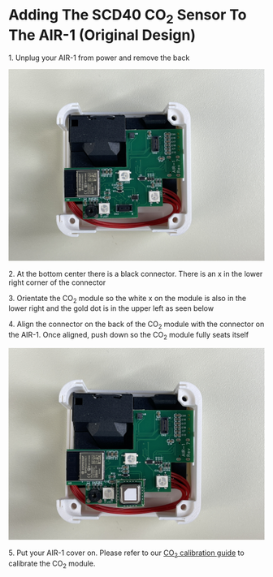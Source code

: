 # Adding The SCD40 CO<sub>2</sub> Sensor To The AIR-1 (Original Design)

1\. Unplug your AIR-1 from power and remove the back

![IMG_3790.jpeg](../assets/img-3790.jpeg)

2\. At the bottom center there is a black connector. There is an x in the lower right corner of the connector

3\. Orientate the CO<sub>2</sub> module so the white x on the module is also in the lower right and the gold dot is in the upper left as seen below

4\. Align the connector on the back of the CO<sub>2</sub> module with the connector on the AIR-1. Once aligned, push down so the CO<sub>2</sub> module fully seats itself

![IMG_3791.jpeg](../assets/img-3791.jpeg)

5\. Put your AIR-1 cover on. Please refer to our [CO<sub>2</sub> calibration guide](https://wiki.apolloautomation.com/products/general/calibrating-and-updating/co2-calibration/ "CO2 Calibration") to calibrate the CO<sub>2</sub> module.